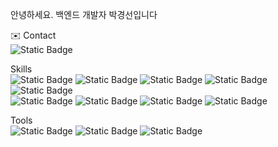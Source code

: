 
안녕하세요. 백엔드 개발자 박경선입니다

✉️ Contact<br>
![Static Badge](https://img.shields.io/badge/kyeongseonp12%40gmail.com-%23EA4335?logo=gmail&logoColor=fff)


Skills<br>
![Static Badge](https://img.shields.io/badge/Java-0A4D68)
![Static Badge](https://img.shields.io/badge/Springboot-%236DB33F?logo=spring&logoColor=fff)
![Static Badge](https://img.shields.io/badge/SpringSecurity-%236DB33F?logo=springsecurity&logoColor=fff)
![Static Badge](https://img.shields.io/badge/QueryDsl-4D3C77)
![Static Badge](https://img.shields.io/badge/JPA-99A98F)<br>
![Static Badge](https://img.shields.io/badge/Mysql-%234479A1?logo=mysql&logoColor=fff)
![Static Badge](https://img.shields.io/badge/AWS-%23232F3E?logo=amazonaws&logoColor=fff)
![Static Badge](https://img.shields.io/badge/HTML-%23E34F26?logo=html5&logoColor=fff)
![Static Badge](https://img.shields.io/badge/CSS3-%231572B6?logo=css3&logoColor=fff)


Tools<br>
![Static Badge](https://img.shields.io/badge/intelliJ-%23000000?logo=intellijidea)
![Static Badge](https://img.shields.io/badge/VScode-%23007ACC?logo=visualstudiocode)
![Static Badge](https://img.shields.io/badge/Git-%23F05032?logo=Git&logoColor=fff)

